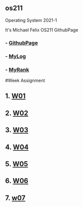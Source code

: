 ## os211
Operating System 2021-1

It's Michael Felix OS211 GithubPage

### - [GithubPage](https://github.com/mfelixharyono/os211)
### - [MyLog](https://mfelixharyono.github.io/os211/TXT/mylog.txt)
### - [MyRank](https://mfelixharyono.github.io/os211/TXT/myrank.txt)

#Week Assignment

## 1. [W01](https://mfelixharyono.github.io/os211/W01/)
## 2. [W02](https://mfelixharyono.github.io/os211/W02/)
## 3. [W03](https://mfelixharyono.github.io/os211/W03/)
## 4. [W04](https://mfelixharyono.github.io/os211/W04/)
## 5. [W05](https://mfelixharyono.github.io/os211/W05/)
## 6. [W06](https://mfelixharyono.github.io/os211/W06/)
## 7. [w07](https://mfelixharyono.github.io/os211/w07/)

